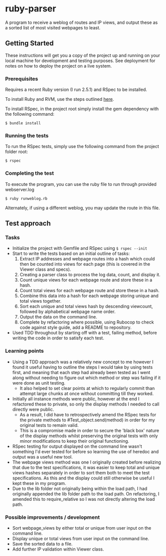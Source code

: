 # ruby-parser

A program to receive a weblog of routes and IP views, and output these as a sorted list of most visited webpages to least.

## Getting Started

These instructions will get you a copy of the project up and running on your local machine for development and testing purposes. See deployment for notes on how to deploy the project on a live system.

### Prerequisites

Requires a recent Ruby version (I run 2.5.1) and RSpec to be installed.

To install Ruby and RVM, use the steps outlined [here](https://github.com/rvm/ubuntu_rvm).

To install RSpec, in the project root simply install the gem dependency with the following command:

```
$ bundle install
```

### Running the tests

To run the RSpec tests, simply use the following command from the project folder root:

```
$ rspec
```

### Completing the test

To execute the program, you can use the ruby file to run through provided webserver.log

```
$ ruby runweblog.rb
```

Alternately, if using a different weblog, you may update the route in this file.

## Test approach

### Tasks

* Initialize the project with Gemfile and RSpec using ```$ rspec --init```
* Start to write the tests based on an initial outline of tasks:
  1. Extract IP addresses and webpage routes into a hash which could then be counted into views for each page (this is covered in the Viewer class and specs).
  2. Creating a parser class to process the log data, count, and display it.
  3. Count unique views for each webpage route and store these in a hash.
  4. Count total views for each webpage route and store these in a hash.
  5. Combine this data into a hash for each webpage storing unique and total views together.
  6. Sort each unique and total views hash by descending viewcount, followed by alphabetical webpage name order.
  7. Output the data on the command line.
  8. Complete by refactoring where possible, using Rubocop to check code against style guide, add a README to repository.
* Used TDD throughout by starting off with a test, failing method, before writing the code in order to satisfy each test.

### Learning points

* Using a TDD approach was a relatively new concept to me however I found it useful having to outline the steps I would take by using tests first, and meaning that each step had already been tested as I went along without needing to figure out which method or step was failing if it were done as unit testing.
  * It also helped to set clear points at which to regularly commit than attempt large chunks at once without committing till they worked.
* Initially all instance methods were public, however at the end I refactored these to private, so only the display methods I needed to call directly were public.
  * As a result, I did have to retrospectively amend the RSpec tests for the private methods to #Test_object.send(method) in order for my original tests to remain valid.
  * This is a compromise made in order to secure the 'black box' nature of the display methods whilst preserving the original tests with only minor modifications to keep their original functioning.
* RSpec testing for output displayed on the command line wasn't something I'd ever tested for before so learning the use of heredoc and output was a useful new tool.
* The webpage views method was one I originally created before realizing that due to the test specifications, it was easier to keep total and unique views hashes separately in order to sort them both to meet the test specifications. As this and the display could still otherwise be useful I kept these in my program.
* Due to the lib folder not originally being within the load path, I had originally appended the lib folder path to the load path. On refactoring, I amended this to require_relative so I was not directly altering the load path.

### Possible improvements / development

* Sort webpage_views by either total or unique from user input on the command line.
* Display unique or total views from user input on the command line.
* Save the sorted data to a file.
* Add further IP validation within Viewer class.
